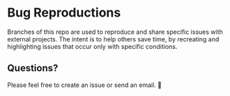 # Bug Reproductions
Branches of this repo are used to reproduce and share specific issues with external projects. The intent is to help others save time, by recreating and highlighting issues that occur only with specific conditions.

## Questions?
Please feel free to create an issue or send an email. 💜